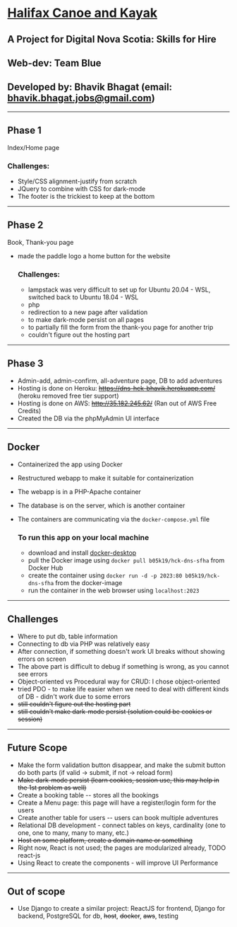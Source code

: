 # [Halifax Canoe and Kayak](http://35.182.245.62/)

## A Project for Digital Nova Scotia: Skills for Hire
## Web-dev: Team Blue

## Developed by: Bhavik Bhagat (email: bhavik.bhagat.jobs@gmail.com)

---

## Phase 1
Index/Home page
### Challenges:
- Style/CSS alignment-justify from scratch
- JQuery to combine with CSS for dark-mode
- The footer is the trickiest to keep at the bottom
---

## Phase 2
Book, Thank-you page

- made the paddle logo a home button for the website
  ### Challenges:
  - lampstack was very difficult to set up for Ubuntu 20.04 - WSL, switched back to Ubuntu 18.04 - WSL
  - php
  - redirection to a new page after validation
  - to make dark-mode persist on all pages
  - to partially fill the form from the thank-you page for another trip
  - couldn't figure out the hosting part

---

## Phase 3
- Admin-add, admin-confirm, all-adventure page, DB to add adventures<br>
- Hosting is done on Heroku: ~~https://dns-hck-bhavik.herokuapp.com/~~ (heroku removed free tier support) <br>
- Hosting is done on AWS: ~~http://35.182.245.62/~~ (Ran out of AWS Free Credits)
- Created the DB via the phpMyAdmin UI interface
---

## Docker
- Containerized the app using Docker
- Restructured webapp to make it suitable for containerization
- The webapp is in a PHP-Apache container
- The database is on the server, which is another container
- The containers are communicating via the `docker-compose.yml` file
  
  ### To run this app on your local machine
  - download and install [docker-desktop](https://www.docker.com/products/docker-desktop/) <br>
  - pull the Docker image using `docker pull b05k19/hck-dns-sfha` from Docker Hub <br>
  - create the container using `docker run -d -p 2023:80 b05k19/hck-dns-sfha` from the docker-image<br>
  - run the container in the web browser using `localhost:2023`<br>
---

## Challenges
- Where to put db, table information
- Connecting to db via PHP was relatively easy
- After connection, if something doesn't work UI breaks without showing errors on screen
- The above part is difficult to debug if something is wrong, as you cannot see errors
- Object-oriented vs Procedural way for CRUD: I chose object-oriented
- tried PDO - to make life easier when we need to deal with different kinds of DB - didn't work due to some errors
- ~~still couldn't figure out the hosting part~~
- ~~still couldn't make dark-mode persist (solution could be cookies or session)~~

---

## Future Scope
- Make the form validation button disappear, and make the submit button do both parts (if valid -> submit, if not -> reload form)
- ~~Make dark-mode persist (learn cookies, session use, this may help in the 1st problem as well)~~
- Create a booking table -- stores all the bookings
- Create a Menu page: this page will have a register/login form for the users
- Create another table for users -- users can book multiple adventures
- Relational DB development - connect tables on keys, cardinality (one to one, one to many, many to many, etc.)
- ~~Host on some platform, create a domain name or something~~
- Right now, React is not used; the pages are modularized already, TODO react-js
- Using React to create the components - will improve UI Performance

---

## Out of scope
- Use Django to create a similar project: ReactJS for frontend, Django for backend, PostgreSQL for db, ~~host~~, ~~docker~~, ~~aws~~, testing
